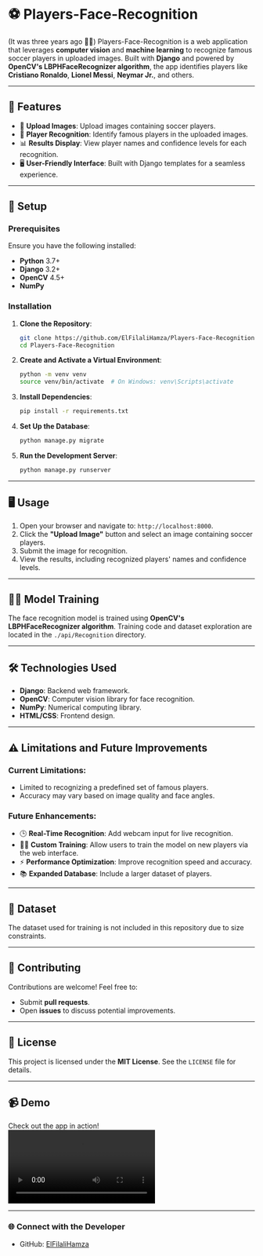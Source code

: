 # ⚽ Players-Face-Recognition 

(It was three years ago 🥲🥰)
Players-Face-Recognition is a web application that leverages **computer vision** and **machine learning** to recognize famous soccer players in uploaded images. Built with **Django** and powered by **OpenCV's LBPHFaceRecognizer algorithm**, the app identifies players like **Cristiano Ronaldo**, **Lionel Messi**, **Neymar Jr.**, and others.

---

## 🌟 Features

- 📸 **Upload Images**: Upload images containing soccer players.
- 🧠 **Player Recognition**: Identify famous players in the uploaded images.
- 📊 **Results Display**: View player names and confidence levels for each recognition.
- 🖥️ **User-Friendly Interface**: Built with Django templates for a seamless experience.

---

## 🚀 Setup

### Prerequisites

Ensure you have the following installed:
- **Python** 3.7+
- **Django** 3.2+
- **OpenCV** 4.5+
- **NumPy**

### Installation

1. **Clone the Repository**:
   ```bash
   git clone https://github.com/ElFilaliHamza/Players-Face-Recognition.git
   cd Players-Face-Recognition
   ```

2. **Create and Activate a Virtual Environment**:
   ```bash
   python -m venv venv
   source venv/bin/activate  # On Windows: venv\Scripts\activate
   ```

3. **Install Dependencies**:
   ```bash
   pip install -r requirements.txt
   ```

4. **Set Up the Database**:
   ```bash
   python manage.py migrate
   ```

5. **Run the Development Server**:
   ```bash
   python manage.py runserver
   ```

---

## 🖥️ Usage

1. Open your browser and navigate to: `http://localhost:8000`.
2. Click the **"Upload Image"** button and select an image containing soccer players.
3. Submit the image for recognition.
4. View the results, including recognized players' names and confidence levels.

---

## 🧑‍💻 Model Training

The face recognition model is trained using **OpenCV's LBPHFaceRecognizer algorithm**. Training code and dataset exploration are located in the `./api/Recognition` directory.

---

## 🛠️ Technologies Used

- **Django**: Backend web framework.
- **OpenCV**: Computer vision library for face recognition.
- **NumPy**: Numerical computing library.
- **HTML/CSS**: Frontend design.

---

## ⚠️ Limitations and Future Improvements

### Current Limitations:
- Limited to recognizing a predefined set of famous players.
- Accuracy may vary based on image quality and face angles.

### Future Enhancements:
- 🕒 **Real-Time Recognition**: Add webcam input for live recognition.
- 🧑‍🏫 **Custom Training**: Allow users to train the model on new players via the web interface.
- ⚡ **Performance Optimization**: Improve recognition speed and accuracy.
- 📚 **Expanded Database**: Include a larger dataset of players.

---

## 📂 Dataset

The dataset used for training is not included in this repository due to size constraints.

---

## 🤝 Contributing

Contributions are welcome! Feel free to:
- Submit **pull requests**.
- Open **issues** to discuss potential improvements.

---

## 📜 License

This project is licensed under the **MIT License**. See the `LICENSE` file for details.

---

## 📹 Demo

Check out the app in action!  
![Demo Video](Test-App.mp4)


---

### 🌐 Connect with the Developer

- GitHub: [ElFilaliHamza](https://github.com/ElFilaliHamza)
